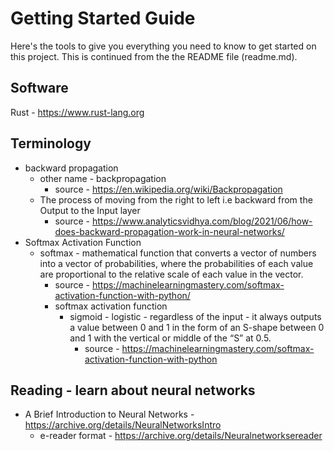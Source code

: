 # Getting Started Guide
Here's the tools to give you everything you need to know to get started on this project. This is continued from the the README file (readme.md).

## Software
Rust - https://www.rust-lang.org

## Terminology
* backward propagation
  * other name - backpropagation
    * source - https://en.wikipedia.org/wiki/Backpropagation
  * The process of moving from the right to left i.e backward from the Output to the Input layer
    * source - https://www.analyticsvidhya.com/blog/2021/06/how-does-backward-propagation-work-in-neural-networks/
* Softmax Activation Function
  * softmax - mathematical function that converts a vector of numbers into a vector of probabilities, where the probabilities of each value are proportional to the relative scale of each value in the vector.
    * source - https://machinelearningmastery.com/softmax-activation-function-with-python/
    * softmax activation function
      * sigmoid - logistic - regardless of the input - it always outputs a value between 0 and 1 in the form of an S-shape between 0 and 1 with the vertical or middle of the “S” at 0.5.
        * source - https://machinelearningmastery.com/softmax-activation-function-with-python

## Reading - learn about neural networks
* A Brief Introduction to Neural Networks - https://archive.org/details/NeuralNetworksIntro
  * e-reader format - https://archive.org/details/Neuralnetworksereader
